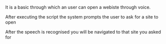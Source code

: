 It is a basic through which an user can open a webiste through voice.

After executing the script the system prompts the user to ask for a site to open

After the speech is recognised you will be navigated to that site you asked for
